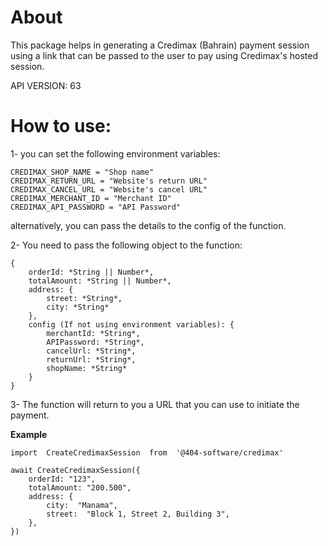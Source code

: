 # About

This package helps in generating a Credimax (Bahrain) payment session using a link that can be passed to the user to pay using Credimax's hosted session.

API VERSION: 63

# How to use:

1- you can set the following environment variables:

    CREDIMAX_SHOP_NAME = "Shop name"
    CREDIMAX_RETURN_URL = "Website's return URL"
    CREDIMAX_CANCEL_URL = "Website's cancel URL"
    CREDIMAX_MERCHANT_ID = "Merchant ID"
    CREDIMAX_API_PASSWORD = "API Password"

alternatively, you can pass the details to the config of the function.

2- You need to pass the following object to the function:

    {
    	orderId: *String || Number*,
    	totalAmount: *String || Number*,
    	address: {
    		street: *String*,
    		city: *String*
    	},
    	config (If not using environment variables): {
    		merchantId: *String*,
    		APIPassword: *String*,
    		cancelUrl: *String*,
    		returnUrl: *String*,
    		shopName: *String*
    	}
    }

3- The function will return to you a URL that you can use to initiate the payment.

**Example**

    import  CreateCredimaxSession  from  '@404-software/credimax'

    await CreateCredimaxSession({
        orderId: "123",
        totalAmount: "200.500",
        address: {
    	    city:  "Manama",
    	    street:  "Block 1, Street 2, Building 3",
    	},
    })
